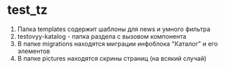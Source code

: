 # test_tz
1. Папка templates содержит шаблоны для news и умного фильтра
2. testovyy-katalog - папка раздела с вызовом компонента
3. В папке migrations находятся миграции инфоблока "Каталог" и его элементов
4. В папке pictures находятся скрины страниц (на всякий случай)
